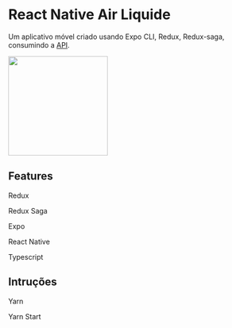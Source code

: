 # React Native Air Liquide


Um aplicativo móvel criado usando Expo CLI, Redux, Redux-saga, consumindo a [API]( https://my.api.mockaroo.com/epilist?key=52d6c330).

<img src="" width="200">

## Features

Redux

Redux Saga

Expo

React Native

Typescript


## Intruções 

Yarn 

Yarn Start